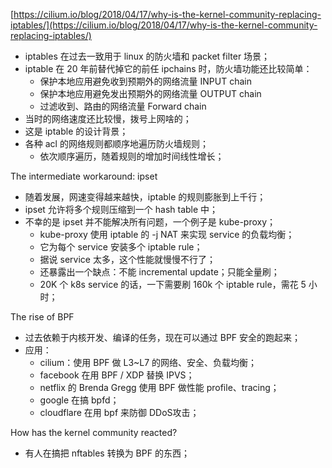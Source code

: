 [https://cilium.io/blog/2018/04/17/why-is-the-kernel-community-replacing-iptables/](https://cilium.io/blog/2018/04/17/why-is-the-kernel-community-replacing-iptables/)


- iptables 在过去一致用于 linux 的防火墙和 packet filter 场景；
- iptable 在 20 年前替代掉它的前任 ipchains 时，防火墙功能还比较简单：
	- 保护本地应用避免收到预期外的网络流量 INPUT chain
	- 保护本地应用避免发出预期外的网络流量 OUTPUT chain
	- 过滤收到、路由的网络流量 Forward chain
- 当时的网络速度还比较慢，拨号上网啥的；
- 这是 iptable 的设计背景；
- 各种 acl 的网络规则都顺序地遍历防火墙规则；
	- 依次顺序遍历，随着规则的增加时间线性增长；

The intermediate workaround: ipset
- 随着发展，网速变得越来越快，iptable 的规则膨胀到上千行；
- ipset 允许将多个规则压缩到一个 hash table 中；
- 不幸的是 ipset 并不能解决所有问题，一个例子是 kube-proxy；
	- kube-proxy 使用 iptable 的 -j NAT 来实现 service 的负载均衡；
	- 它为每个 service 安装多个 iptable rule；
	- 据说 service 太多，这个性能就慢慢不行了；
	- 还暴露出一个缺点：不能 incremental update；只能全量刷；
	- 20K 个 k8s service 的话，一下需要刷 160k 个 iptable rule，需花 5 小时；


The rise of BPF
- 过去依赖于内核开发、编译的任务，现在可以通过 BPF 安全的跑起来；
- 应用：
	- cilium：使用 BPF 做 L3~L7 的网络、安全、负载均衡；
	- facebook 在用 BPF / XDP 替换 IPVS；
	- netflix 的 Brenda Gregg 使用 BPF 做性能 profile、tracing；
	- google 在搞 bpfd；
	- cloudflare 在用 bpf 来防御 DDoS攻击；

How has the kernel community reacted?
- 有人在搞把 nftables 转换为 BPF 的东西；